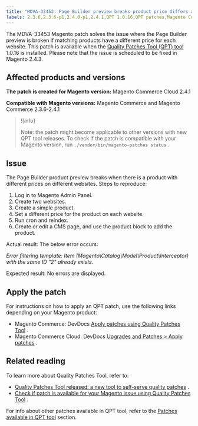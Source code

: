 ```yaml
---
title: "MDVA-33453: Page Builder preview breaks product price differs across sites"
labels: 2.3.6,2.3.6-p1,2.4.0-p1,2.4.1,QPT 1.0.16,QPT patches,Magento Commerce,Magento Commerce Cloud,Page Builder,error,price,product,support tools
---
```


The MDVA-33453 Magento patch solves the issue where the Page Builder preview is broken if matching products have a different price for each website. This patch is available when the [Quality Patches Tool (QPT) tool](https://support.magento.com/hc/en-us/articles/360047139492) 1.0.16 is installed. Please note that the issue is scheduled to be fixed in Magento 2.4.3.

## Affected products and versions

 **The patch is created for Magento version:** Magento Commerce Cloud 2.4.1

 **Compatible with Magento versions:** Magento Commerce and Magento Commerce 2.3.6-2.4.1

>![info]
>
>Note: the patch might become applicable to other versions with new QPT tool releases. To check if the patch is compatible with your Magento version, run `./vendor/bin/magento-patches status` .

## Issue

The Page Builder product preview breaks when there is a product with different prices on different websites. <span class="wysiwyg-underline">Steps to reproduce:</span> 

1. Log in to Magento Admin Panel.
1. Create two websites.
1. Create a simple product.
1. Set a different price for the product on each website.
1. Run cron and reindex.
1. Create or edit a CMS page, and use the product block to add the product.

 <span class="wysiwyg-underline">Actual result:</span> The below error occurs: <span class="wysiwyg-underline"></span> 

 *Error filtering template: Item (Magento\\Catalog\\Model\\Product\\Interceptor) with the same ID "2" already exists.* 

 <span class="wysiwyg-underline">Expected result:</span> No errors are displayed.

## Apply the patch

For instructions on how to apply an QPT patch, use the following links depending on your Magento product:

* Magento Commerce: DevDocs [Apply patches using Quality Patches Tool](https://devdocs.magento.com/guides/v2.4/comp-mgr/patching/mqp.html) .
* Magento Commerce Cloud: DevDocs [Upgrades and Patches > Apply patches](https://devdocs.magento.com/cloud/project/project-patch.html) .

## Related reading

To learn more about Quality Patches Tool, refer to:

* [Quality Patches Tool released: a new tool to self-serve quality patches](https://support.magento.com/hc/en-us/articles/360047139492) .
* [Check if patch is available for your Magento issue using Quality Patches Tool](https://support.magento.com/hc/en-us/articles/360047125252) .

For info about other patches available in QPT tool, refer to the [Patches available in QPT tool](https://support.magento.com/hc/en-us/sections/360010506631-Patches-available-in-QPT-tool-) section.